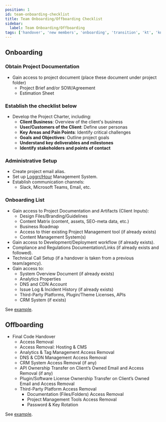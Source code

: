 ```yaml
---
position: 1
id: team-onboarding-checklist
title: Team Onboarding/Offboarding Checklist
sidebar:
  label: Team Onboarding/Offboarding
tags: ['handover', 'new members', 'onboarding', 'transition', 'kt', 'knowledge transfer']
---
```


## Onboarding

### Obtain Project Documentation

- Gain access to project document (place these document under project folder)
  - Project Brief and/or SOW/Agreement
  - Estimation Sheet

### Establish the checklist below

- Develop the Project Charter, including:
  - **Client Business**: Overview of the client's business
  - **User/Customers of the Client**: Define user personas
  - **Key Areas and Pain Points**: Identify critical challenges
  - **Goals and Objectives**: Outline project goals
  - **Understand key deliverables and milestones**
  - **Identify stakeholders and points of contact**

### Administrative Setup

- Create project email alias.
- Set up [Loggrr/Hour](https://loggrr.com/) Management System.
- Establish communication channels:
  - Slack, Microsoft Teams, Email, etc.

### Onboarding List

- Gain access to Project Documentation and Artifacts (Client Inputs):
  - Design Files/Branding/Guidelines
  - Content Matrix (content, assets, SEO-meta data, etc.)
  - Business Roadmap
  - Access to thier existing Project Management tool (if already exists)
  - Content Management System(s)
- Gain access to Development/Deployment workflow (if already exists).
- Compliance and Regulations Documentation/Links (if already exists and followed).
- Technical Call Setup (if a handover is taken from a previous team/agency).
- Gain access to:
  - System Overview Document (if already exists)
  - Analytics Properties
  - DNS and CDN Account
  - Issue Log & Incident History (if already exists)
  - Third-Party Platforms, Plugin/Theme Licenses, APIs
  - CRM System (if exists)

See [example](https://docs.google.com/spreadsheets/d/1_Egvb9jALxKZ6AdGuiOru2FcGTFM_P-AXJTzCw2PIHo/edit?gid=1454913424#gid=1454913424).

## Offboarding

- Final Code Handover
  - Access Removal
  - Access Removal: Hosting & CMS
  - Analytics & Tag Management Access Removal
  - DNS & CDN Management Access Removal
  - CRM System Access Removal (if any)
  - API Ownership Transfer on Client’s Owned Email and Access Removal (if any)
  - Plugin/Software License Ownership Transfer on Client’s Owned Email and Access Removal
  - Third-Party Platform Access Removal
    - Documentation (Files/Folders) Access Removal
    - Project Management Tools Access Removal
    - Password & Key Rotation

See [example](https://docs.google.com/spreadsheets/d/1_Egvb9jALxKZ6AdGuiOru2FcGTFM_P-AXJTzCw2PIHo/edit?gid=341079655#gid=341079655).
